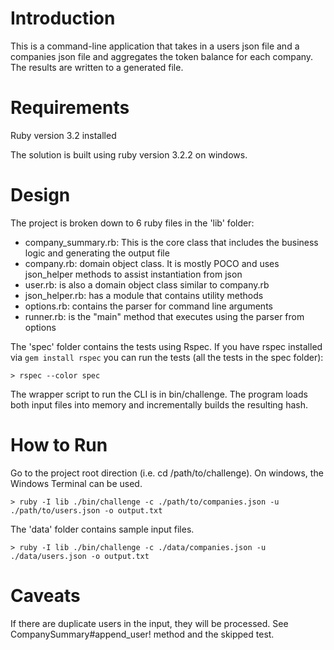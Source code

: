 # Introduction

This is a command-line application that takes in a users json file and a companies json file and aggregates the token balance for each company. The results are written to a generated file.

# Requirements

Ruby version 3.2 installed

The solution is built using ruby version 3.2.2 on windows.

# Design

The project is broken down to 6 ruby files in the 'lib' folder:

- company_summary.rb: This is the core class that includes the business logic and generating the output file
- company.rb: domain object class. It is mostly POCO and uses json_helper methods to assist instantiation from json
- user.rb: is also a domain object class similar to company.rb
- json_helper.rb: has a module that contains utility methods
- options.rb: contains the parser for command line arguments
- runner.rb: is the "main" method that executes using the parser from options

The 'spec' folder contains the tests using Rspec. If you have rspec installed via `gem install rspec` you can run the tests (all the tests in the spec folder):

```
> rspec --color spec
```

The wrapper script to run the CLI is in bin/challenge. The program loads both input files into memory and incrementally builds the resulting hash.

# How to Run

Go to the project root direction (i.e. cd /path/to/challenge). On windows, the Windows Terminal can be used.

```
> ruby -I lib ./bin/challenge -c ./path/to/companies.json -u ./path/to/users.json -o output.txt
```

The 'data' folder contains sample input files.

```
> ruby -I lib ./bin/challenge -c ./data/companies.json -u ./data/users.json -o output.txt
```

# Caveats

If there are duplicate users in the input, they will be processed. See CompanySummary#append_user! method and the skipped test.
